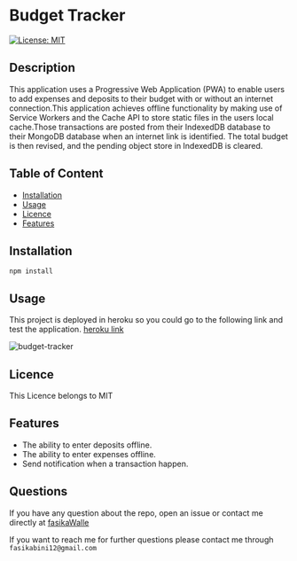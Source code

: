 
# Budget Tracker
[![License: MIT](https://img.shields.io/badge/License-MIT-yellow.svg)](https://opensource.org/licenses/MIT)
## Description

This application uses a Progressive Web Application (PWA) to enable users to add expenses and deposits to their budget with or without an internet connection.This application achieves offline functionality by making use of Service Workers and the Cache API to store static files in the users local cache.Those transactions are posted from their IndexedDB database to their MongoDB database when an internet link is identified. The total budget is then revised, and the pending object store in IndexedDB is cleared.

## Table of Content
* [Installation](#Installation)
* [Usage](#Usage)
* [Licence](#Licence)
* [Features](#Features)


## Installation
```npm install```  
## Usage

This project is deployed in heroku so you could go to the following link and test the application.
[heroku link](https://budget-tracker-new-app.herokuapp.com)


![budget-tracker](/public/gif/Budget-Tracker.gif)
 ## Licence
This Licence belongs to MIT 
 

## Features
- The ability to enter deposits offline.
- The ability to enter expenses offline.
- Send notification when a transaction happen.



## Questions
If you have any question about the repo, open an issue or contact me directly at [fasikaWalle](https://github.com/fasikaWalle/)

If you want to reach me for further questions please contact me through `fasikabini12@gmail.com`
    
